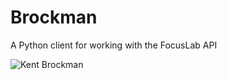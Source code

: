 Brockman
========

A Python client for working with the FocusLab API

![Kent Brockman](http://upload.wikimedia.org/wikipedia/en/9/9d/Kent_Brockman.jpg)
